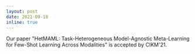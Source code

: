 ```yaml
---
layout: post
date: 2021-09-18
inline: true
---
```


Our paper "HetMAML: Task-Heterogeneous Model-Agnostic Meta-Learning for Few-Shot Learning Across Modalities" is accepted by CIKM'21.